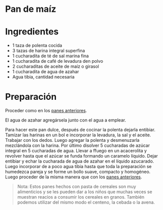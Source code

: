 # Pan de maíz

# Ingredientes

* 1 taza de polenta cocida
* 3 tazas de harina integral superfina
* 1 cucharadita de té de sal marina fina
* 1 cucharadita de café de levadura den polvo
* 2 cucharaditas de aceite de maíz o girasol
* 1 cucharadita de agua de azahar
* Agua tibia, cantidad necesaria

# Preparación

Proceder como en los [panes anteriores](../como-preparar-un-buen-pan/README.md).

El agua de azahar agregársela junto con el agua a emplear.

Para hacer este pan dulce, después de cocinar la polenta dejarla entibiar. Tamizar las harinas en un bol e incorporar la levadura, la sal y el aceite. Trabajar con los dedos. Luego agregar la polenta y desmenuzarla mezclándola con la harina. Por último disolver 5 cucharadas de azúcar integral en 5 cucharadas de agua. Llevar a ffuego en un acacerolita y revolver hasta que el azúcar se funda formando un caramelo líquido. Dejar entibiar y echar la cucharada de agua de azahar en el líquido azucarado. Luego incorporar de a poco agua tibia hasta que toda la preparación se humedezca pareja y se forme un bollo suave, compacto y homogéneo. Luego proceder de la misma manera que con los [panes anteriores](../como-preparar-un-buen-pan/README.md).

> Nota: Estos panes hechos con pasta de cereales son muy alimenticios y se les pueden dar a los niños que muchas veces se muestran reacios a consumir los cereales en granos.
> También podemos utilizar del mismo modo el centeno, la cebada o la avena.
